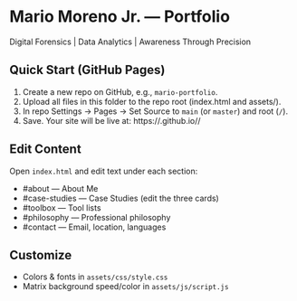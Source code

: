 # Mario Moreno Jr. — Portfolio
Digital Forensics | Data Analytics | Awareness Through Precision

## Quick Start (GitHub Pages)
1. Create a new repo on GitHub, e.g., `mario-portfolio`.
2. Upload all files in this folder to the repo root (index.html and assets/).
3. In repo Settings → Pages → Set Source to `main` (or `master`) and root (`/`).
4. Save. Your site will be live at: https://<your-username>.github.io/<repo-name>/

## Edit Content
Open `index.html` and edit text under each section:
- #about — About Me
- #case-studies — Case Studies (edit the three cards)
- #toolbox — Tool lists
- #philosophy — Professional philosophy
- #contact — Email, location, languages

## Customize
- Colors & fonts in `assets/css/style.css`
- Matrix background speed/color in `assets/js/script.js`
